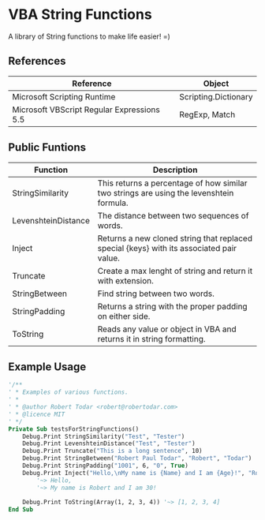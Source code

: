 # VBA String Functions
A library of String functions to make life easier! =)

## References
| Reference                                  | Object               |
| ------------------------------------------ | -------------------- |
| Microsoft Scripting Runtime                | Scripting.Dictionary |
| Microsoft VBScript Regular Expressions 5.5 | RegExp, Match        |

## Public Funtions

| Function            | Description                                                                              |
| ------------------- | ---------------------------------------------------------------------------------------- |
| StringSimilarity    | This returns a percentage of how similar two strings are using the levenshtein formula.  |
| LevenshteinDistance | The distance between two sequences of words.                                             |
| Inject              | Returns a new cloned string that replaced special {keys} with its associated pair value. |
| Truncate            | Create a max lenght of string and return it with extension.                              |
| StringBetween       | Find string between two words.                                                           |
| StringPadding       | Returns a string with the proper padding on either side.                                 |
| ToString            | Reads any value or object in VBA and returns it in string formatting.                    |

## Example Usage

```vb
'/**
' * Examples of various functions.
' *
' * @author Robert Todar <robert@robertodar.com>
' * @licence MIT
' */
Private Sub testsForStringFunctions()
    Debug.Print StringSimilarity("Test", "Tester")                     '~>  66.6666666666667
    Debug.Print LevenshteinDistance("Test", "Tester")                  '~>  2
    Debug.Print Truncate("This is a long sentence", 10)                '~> "This is..."
    Debug.Print StringBetween("Robert Paul Todar", "Robert", "Todar")  '~> "Paul"
    Debug.Print StringPadding("1001", 6, "0", True)                    '~> "100100"
    Debug.Print Inject("Hello,\nMy name is {Name} and I am {Age}!", "Robert", 31)
        '~> Hello,
        '~> My name is Robert and I am 30!
        
    Debug.Print ToString(Array(1, 2, 3, 4)) '~> [1, 2, 3, 4]
End Sub
```
